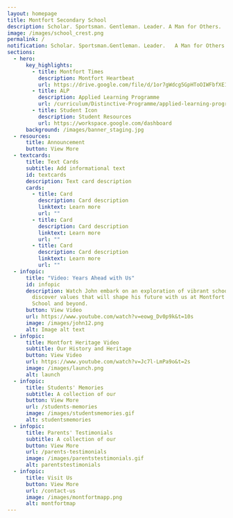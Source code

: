 ```yaml
---
layout: homepage
title: Montfort Secondary School
description: Scholar. Sportsman. Gentleman. Leader. A Man for Others.
image: /images/school_crest.png
permalink: /
notification: Scholar. Sportsman.Gentleman. Leader.   A Man for Others.
sections:
  - hero:
      key_highlights:
        - title: Montfort Times
          description: Montfort Heartbeat
          url: https://drive.google.com/file/d/1or7gWdcg5GpHToOIWFbfXE1VtE5VbCL4/view?usp=drive_link
        - title: ALP
          description: Applied Learning Programme
          url: /curriculum/Distinctive-Programme/applied-learning-programme
        - title: Student Icon
          description: Student Resources
          url: https://workspace.google.com/dashboard
      background: /images/banner_staging.jpg
  - resources:
      title: Announcement
      button: View More
  - textcards:
      title: Text Cards
      subtitle: Add informational text
      id: textcards
      description: Text card description
      cards:
        - title: Card
          description: Card description
          linktext: Learn more
          url: ""
        - title: Card
          description: Card description
          linktext: Learn more
          url: ""
        - title: Card
          description: Card description
          linktext: Learn more
          url: ""
  - infopic:
      title: "Video: Years Ahead with Us"
      id: infopic
      description: Watch John embark on an exploration of vibrant school life, and
        discover values that will shape his future with us at Montfort Secondary
        School and beyond.
      button: View Video
      url: https://www.youtube.com/watch?v=eowg_Dv0p9k&t=10s
      image: /images/john12.png
      alt: Image alt text
  - infopic:
      title: Montfort Heritage Video
      subtitle: Our History and Heritage
      button: View Video
      url: https://www.youtube.com/watch?v=Jc7l-LmPa9o&t=2s
      image: /images/launch.png
      alt: launch
  - infopic:
      title: Students' Memories
      subtitle: A collection of our
      button: View More
      url: /students-memories
      image: /images/studentsmemories.gif
      alt: studentsmemories
  - infopic:
      title: Parents' Testimonials
      subtitle: A collection of our
      button: View More
      url: /parents-testimonials
      image: /images/parentstestimonials.gif
      alt: parentstestimonials
  - infopic:
      title: Visit Us
      button: View More
      url: /contact-us
      image: /images/montfortmapp.png
      alt: montfortmap
---
```

